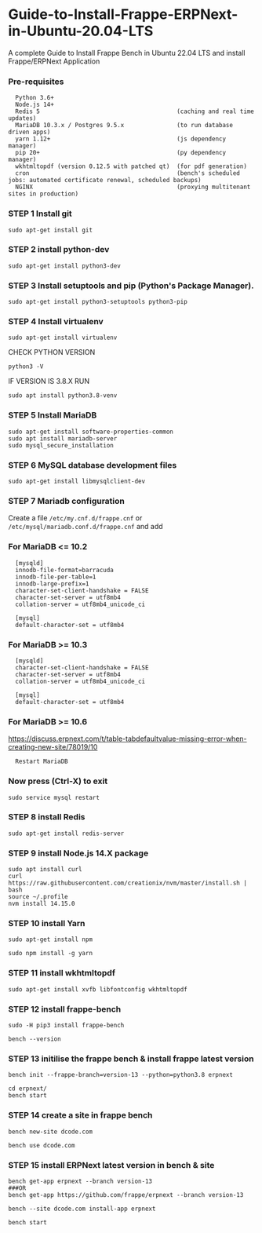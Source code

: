# Guide-to-Install-Frappe-ERPNext-in-Ubuntu-20.04-LTS
A complete Guide to Install Frappe Bench in Ubuntu 22.04 LTS and install Frappe/ERPNext Application

### Pre-requisites 

      Python 3.6+
      Node.js 14+
      Redis 5                                       (caching and real time updates)
      MariaDB 10.3.x / Postgres 9.5.x               (to run database driven apps)
      yarn 1.12+                                    (js dependency manager)
      pip 20+                                       (py dependency manager)
      wkhtmltopdf (version 0.12.5 with patched qt)  (for pdf generation)
      cron                                          (bench's scheduled jobs: automated certificate renewal, scheduled backups)
      NGINX                                         (proxying multitenant sites in production)



### STEP 1 Install git
    sudo apt-get install git

### STEP 2 install python-dev

    sudo apt-get install python3-dev

### STEP 3 Install setuptools and pip (Python's Package Manager).

    sudo apt-get install python3-setuptools python3-pip

### STEP 4 Install virtualenv
    
    sudo apt-get install virtualenv
    
  CHECK PYTHON VERSION 
  
    python3 -V
  
  IF VERSION IS 3.8.X RUN
  
    sudo apt install python3.8-venv

### STEP 5 Install MariaDB

    sudo apt-get install software-properties-common
    sudo apt install mariadb-server
    sudo mysql_secure_installation
    
    
### STEP 6  MySQL database development files

    sudo apt-get install libmysqlclient-dev
###      STEP 7 Mariadb configuration
Create a file `/etc/my.cnf.d/frappe.cnf` or `/etc/mysql/mariadb.conf.d/frappe.cnf` and add

### For MariaDB <= 10.2
      
      [mysqld]
      innodb-file-format=barracuda
      innodb-file-per-table=1
      innodb-large-prefix=1
      character-set-client-handshake = FALSE
      character-set-server = utf8mb4
      collation-server = utf8mb4_unicode_ci
      
      [mysql]
      default-character-set = utf8mb4

### For MariaDB >= 10.3

      [mysqld]
      character-set-client-handshake = FALSE
      character-set-server = utf8mb4
      collation-server = utf8mb4_unicode_ci
      
      [mysql]
      default-character-set = utf8mb4
      
###      For MariaDB >= 10.6

https://discuss.erpnext.com/t/table-tabdefaultvalue-missing-error-when-creating-new-site/78019/10

      Restart MariaDB

###       Now press (Ctrl-X) to exit

    sudo service mysql restart

### STEP 8 install Redis
    
    sudo apt-get install redis-server

### STEP 9 install Node.js 14.X package

    sudo apt install curl 
    curl https://raw.githubusercontent.com/creationix/nvm/master/install.sh | bash
    source ~/.profile
    nvm install 14.15.0  

### STEP 10  install Yarn

    sudo apt-get install npm

    sudo npm install -g yarn

### STEP 11 install wkhtmltopdf

    sudo apt-get install xvfb libfontconfig wkhtmltopdf
    

### STEP 12 install frappe-bench

    sudo -H pip3 install frappe-bench
    
    bench --version
    
### STEP 13 initilise the frappe bench & install frappe latest version 

    bench init --frappe-branch=version-13 --python=python3.8 erpnext
    
    cd erpnext/
    bench start
    
### STEP 14 create a site in frappe bench 
    
    bench new-site dcode.com
    
    bench use dcode.com

### STEP 15 install ERPNext latest version in bench & site

    bench get-app erpnext --branch version-13
    ###OR
    bench get-app https://github.com/frappe/erpnext --branch version-13

    bench --site dcode.com install-app erpnext
    
    bench start

    
